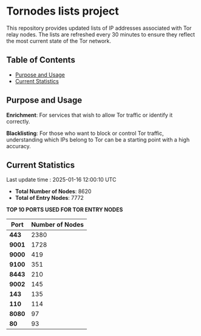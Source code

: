 # Tornodes lists project

This repository provides updated lists of IP addresses associated with Tor relay nodes. The lists are refreshed every 30 minutes to ensure they reflect the most current state of the Tor network.

## Table of Contents

- [Purpose and Usage](#purpose-and-usage)
- [Current Statistics](#current-statistics)


## Purpose and Usage

**Enrichment**: For services that wish to allow Tor traffic or identify it correctly.

**Blacklisting**: For those who want to block or control Tor traffic, understanding which IPs belong to Tor can be a starting point with a high accuracy.

## Current Statistics

Last update time : 2025-01-16 12:00:10 UTC

- **Total Number of Nodes**: 8620
- **Total of Entry Nodes**: 7772

**TOP 10 PORTS USED FOR TOR ENTRY NODES**

| **Port** | **Number of Nodes** |
|------|-----------------|
| **443**   | 2380  |
| **9001**   | 1728  |
| **9000**   | 419  |
| **9100**   | 351  |
| **8443**   | 210  |
| **9002**   | 145  |
| **143**   | 135  |
| **110**   | 114  |
| **8080**   | 97  |
| **80**   | 93  |

